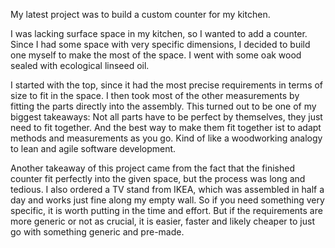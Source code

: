 My latest project was to build a custom counter for my kitchen.

I was lacking
surface space in my kitchen, so I wanted to add a counter. Since I had some
space with very specific dimensions, I decided to build one myself to make
the most of the space. I went with some oak wood sealed with ecological linseed
oil.

I started with the top, since it had the most precise requirements in terms
of size to fit in the space. I then took most of the other measurements by
fitting the parts directly into the assembly. This turned out to be one of
my biggest takeaways: Not all parts have to be perfect by themselves, they
just need to fit together. And the best way to make them fit together ist
to adapt methods and measurements as you go. Kind of like a woodworking
analogy to lean and agile software development.

Another takeaway of this project came from the fact that the finished counter fit
perfectly into the given space, but the process was long and tedious. I also
ordered a TV stand from IKEA, which was assembled in half a day and works
just fine along my empty wall. So if
you need something very specific, it is worth putting in the time and effort.
But if the requirements are more generic or not as crucial, it is easier, faster
and likely cheaper to just go with something generic and pre-made.